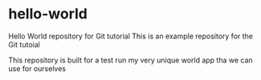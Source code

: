# hello-world
Hello World repository for Git tutorial
This is an example repository for the Git tutoial 

This repository is built for a test run
 my very unique world app tha we can use for ourselves
